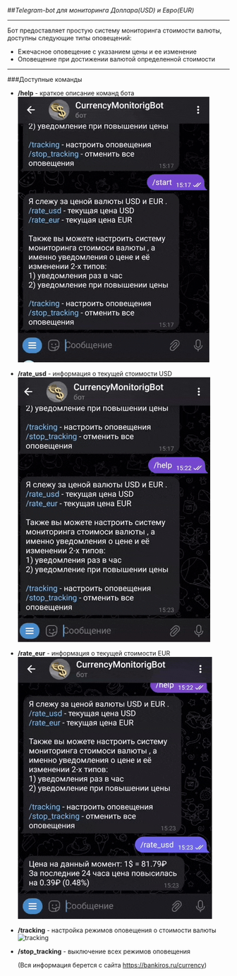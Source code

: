 ##_Telegram-bot для мониторинга Доллара(USD) и Евро(EUR)_
***
Бот предоставляет простую систему мониторинга стоимости валюты, доступны следующие типы оповещений:
* Ежечасное оповещение с указанием цены и ее изменение
* Оповещение при достижении валютой определенной стоимости
---

###Доступные команды 
* __/help__ - краткое описание команд бота
  ![help](allGIF/help.gif)
* __/rate_usd__ - информация о текущей стоимости USD  
  ![rate_usd](allGIF/rate_usd.gif)
* __/rate_eur__ - информация о текущей стоимости EUR 
  ![rate_eur](allGIF/rate_eur.gif)
* __/tracking__ - настройка режимов оповещения о стоимости валюты  
  ![tracking](allGIF/tracking.gif)
* __/stop_tracking__ - выключение всех режимов оповещения


  (Вся информация берется с сайта https://bankiros.ru/currency)